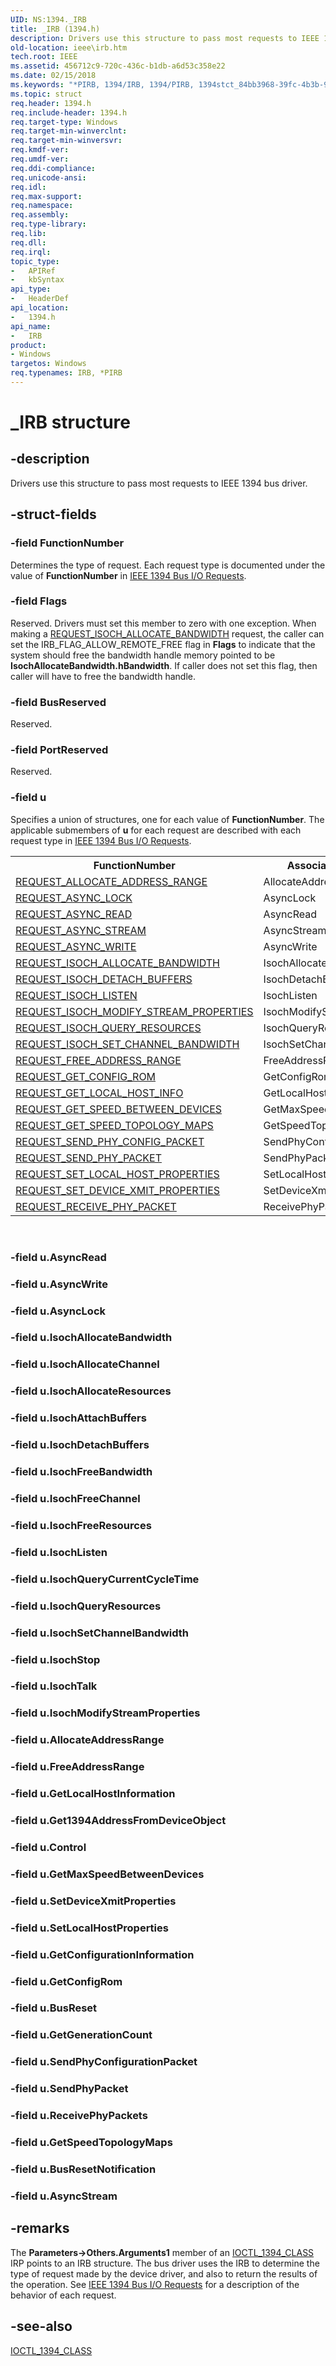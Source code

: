 ```yaml
---
UID: NS:1394._IRB
title: _IRB (1394.h)
description: Drivers use this structure to pass most requests to IEEE 1394 bus driver.
old-location: ieee\irb.htm
tech.root: IEEE
ms.assetid: 456712c9-720c-436c-b1db-a6d53c358e22
ms.date: 02/15/2018
ms.keywords: "*PIRB, 1394/IRB, 1394/PIRB, 1394stct_84bb3968-39fc-4b3b-90cb-a4e917b8310a.xml, IEEE.irb, IRB, IRB structure [Buses], PIRB, PIRB structure pointer [Buses], _IRB"
ms.topic: struct
req.header: 1394.h
req.include-header: 1394.h
req.target-type: Windows
req.target-min-winverclnt: 
req.target-min-winversvr: 
req.kmdf-ver: 
req.umdf-ver: 
req.ddi-compliance: 
req.unicode-ansi: 
req.idl: 
req.max-support: 
req.namespace: 
req.assembly: 
req.type-library: 
req.lib: 
req.dll: 
req.irql: 
topic_type:
-	APIRef
-	kbSyntax
api_type:
-	HeaderDef
api_location:
-	1394.h
api_name:
-	IRB
product:
- Windows
targetos: Windows
req.typenames: IRB, *PIRB
---
```


# _IRB structure


## -description


Drivers use this structure to pass most requests to IEEE 1394 bus driver.


## -struct-fields




### -field FunctionNumber

Determines the type of request. Each request type is documented under the value of <b>FunctionNumber</b> in <a href="https://msdn.microsoft.com/library/windows/hardware/ff537211">IEEE 1394 Bus I/O Requests</a>.


### -field Flags

Reserved. Drivers must set this member to zero with one exception. When making a <a href="https://msdn.microsoft.com/library/windows/hardware/ff537647">REQUEST_ISOCH_ALLOCATE_BANDWIDTH</a> request, the caller can set the IRB_FLAG_ALLOW_REMOTE_FREE flag in <b>Flags</b> to indicate that the system should free the bandwidth handle memory pointed to be <b>IsochAllocateBandwidth.hBandwidth</b>. If caller does not set this flag, then caller will have to free the bandwidth handle. 


### -field BusReserved

Reserved. 


### -field PortReserved

Reserved. 


### -field u

Specifies a union of structures, one for each value of <b>FunctionNumber</b>. The applicable submembers of <b>u</b> for each request are described with each request type in <a href="https://msdn.microsoft.com/library/windows/hardware/ff537211">IEEE 1394 Bus I/O Requests</a>.

<table>
<tr>
<th>FunctionNumber</th>
<th>Associated Member</th>
</tr>
<tr>
<td>
<a href="https://msdn.microsoft.com/library/windows/hardware/ff537632">REQUEST_ALLOCATE_ADDRESS_RANGE</a>
</td>
<td>AllocateAddressRange</td>
</tr>
<tr>
<td>
<a href="https://msdn.microsoft.com/library/windows/hardware/ff537633">REQUEST_ASYNC_LOCK</a>
</td>
<td>AsyncLock</td>
</tr>
<tr>
<td>
<a href="https://msdn.microsoft.com/library/windows/hardware/ff537634">REQUEST_ASYNC_READ</a>
</td>
<td>AsyncRead</td>
</tr>
<tr>
<td>
<a href="https://msdn.microsoft.com/library/windows/hardware/ff537635">REQUEST_ASYNC_STREAM</a>
</td>
<td>AsyncStream</td>
</tr>
<tr>
<td>
<a href="https://msdn.microsoft.com/library/windows/hardware/ff537636">REQUEST_ASYNC_WRITE</a>
</td>
<td>AsyncWrite</td>
</tr>
<tr>
<td>
<a href="https://msdn.microsoft.com/library/windows/hardware/ff537647">REQUEST_ISOCH_ALLOCATE_BANDWIDTH</a>
</td>
<td>IsochAllocateBandwidth</td>
</tr>
<tr>
<td>
<a href="https://msdn.microsoft.com/library/windows/hardware/ff537651">REQUEST_ISOCH_DETACH_BUFFERS</a>
</td>
<td>IsochDetachBuffers</td>
</tr>
<tr>
<td>
<a href="https://msdn.microsoft.com/library/windows/hardware/ff537655">REQUEST_ISOCH_LISTEN</a>
</td>
<td>IsochListen</td>
</tr>
<tr>
<td>
<a href="https://msdn.microsoft.com/library/windows/hardware/gg266405">REQUEST_ISOCH_MODIFY_STREAM_PROPERTIES</a>
</td>
<td>IsochModifyStreamProperties</td>
</tr>
<tr>
<td>
<a href="https://msdn.microsoft.com/library/windows/hardware/ff537657">REQUEST_ISOCH_QUERY_RESOURCES</a>
</td>
<td>IsochQueryResources</td>
</tr>
<tr>
<td>
<a href="https://msdn.microsoft.com/library/windows/hardware/ff537658">REQUEST_ISOCH_SET_CHANNEL_BANDWIDTH</a>
</td>
<td>IsochSetChannelBandwidth</td>
</tr>
<tr>
<td>
<a href="https://msdn.microsoft.com/library/windows/hardware/ff537640">REQUEST_FREE_ADDRESS_RANGE</a>
</td>
<td>FreeAddressRange</td>
</tr>
<tr>
<td>
<a href="https://msdn.microsoft.com/library/windows/hardware/gg266404">REQUEST_GET_CONFIG_ROM</a>
</td>
<td>GetConfigRom</td>
</tr>
<tr>
<td>
<a href="https://msdn.microsoft.com/library/windows/hardware/ff537644">REQUEST_GET_LOCAL_HOST_INFO</a>
</td>
<td>GetLocalHostInformation</td>
</tr>
<tr>
<td>
<a href="https://msdn.microsoft.com/library/windows/hardware/ff537645">REQUEST_GET_SPEED_BETWEEN_DEVICES</a>
</td>
<td>GetMaxSpeedBetweenDevices</td>
</tr>
<tr>
<td>
<a href="https://msdn.microsoft.com/library/windows/hardware/ff537646">REQUEST_GET_SPEED_TOPOLOGY_MAPS</a>
</td>
<td>GetSpeedTopologyMaps</td>
</tr>
<tr>
<td>
<a href="https://msdn.microsoft.com/library/windows/hardware/ff537661">REQUEST_SEND_PHY_CONFIG_PACKET</a>
</td>
<td>SendPhyConfigurationPacket</td>
</tr>
<tr>
<td>
<a href="https://msdn.microsoft.com/library/windows/hardware/gg266407">REQUEST_SEND_PHY_PACKET</a>
</td>
<td>SendPhyPacket</td>
</tr>
<tr>
<td>
<a href="https://msdn.microsoft.com/library/windows/hardware/ff537663">REQUEST_SET_LOCAL_HOST_PROPERTIES</a>
</td>
<td>SetLocalHostProperties</td>
</tr>
<tr>
<td>
<a href="https://msdn.microsoft.com/library/windows/hardware/ff537662">REQUEST_SET_DEVICE_XMIT_PROPERTIES</a>
</td>
<td>SetDeviceXmitProperties</td>
</tr>
<tr>
<td>
<a href="https://docs.microsoft.com/windows-hardware/drivers/ieee/device-driver-interface--ddi--changes-in-windows-7">REQUEST_RECEIVE_PHY_PACKET</a>
</td>
<td>ReceivePhyPackets</td>
</tr>
</table>
 


### -field u.AsyncRead

 


### -field u.AsyncWrite

 


### -field u.AsyncLock

 


### -field u.IsochAllocateBandwidth

 


### -field u.IsochAllocateChannel

 


### -field u.IsochAllocateResources

 


### -field u.IsochAttachBuffers

 


### -field u.IsochDetachBuffers

 


### -field u.IsochFreeBandwidth

 


### -field u.IsochFreeChannel

 


### -field u.IsochFreeResources

 


### -field u.IsochListen

 


### -field u.IsochQueryCurrentCycleTime

 


### -field u.IsochQueryResources

 


### -field u.IsochSetChannelBandwidth

 


### -field u.IsochStop

 


### -field u.IsochTalk

 


### -field u.IsochModifyStreamProperties

 


### -field u.AllocateAddressRange

 


### -field u.FreeAddressRange

 


### -field u.GetLocalHostInformation

 


### -field u.Get1394AddressFromDeviceObject

 


### -field u.Control

 


### -field u.GetMaxSpeedBetweenDevices

 


### -field u.SetDeviceXmitProperties

 


### -field u.SetLocalHostProperties

 


### -field u.GetConfigurationInformation

 


### -field u.GetConfigRom

 


### -field u.BusReset

 


### -field u.GetGenerationCount

 


### -field u.SendPhyConfigurationPacket

 


### -field u.SendPhyPacket

 


### -field u.ReceivePhyPackets

 


### -field u.GetSpeedTopologyMaps

 


### -field u.BusResetNotification

 


### -field u.AsyncStream

 




## -remarks



The <b>Parameters-&gt;Others.Arguments1</b> member of an <a href="https://msdn.microsoft.com/library/windows/hardware/ff537232">IOCTL_1394_CLASS</a> IRP points to an IRB structure. The bus driver uses the IRB to determine the type of request made by the device driver, and also to return the results of the operation. See <a href="https://msdn.microsoft.com/library/windows/hardware/ff537211">IEEE 1394 Bus I/O Requests</a> for a description of the behavior of each request.




## -see-also




<a href="https://msdn.microsoft.com/library/windows/hardware/ff537232">IOCTL_1394_CLASS</a>
 

 


